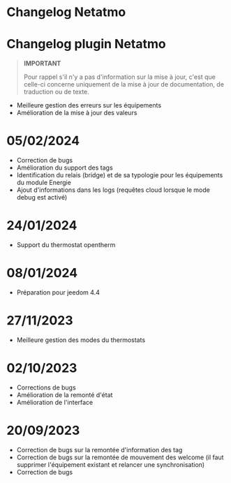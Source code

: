 # Changelog Netatmo

# Changelog plugin Netatmo

>**IMPORTANT**
>
>Pour rappel s'il n'y a pas d'information sur la mise à jour, c'est que celle-ci concerne uniquement de la mise à jour de documentation, de traduction ou de texte.

- Meilleure gestion des erreurs sur les équipements
- Amélioration de la mise à jour des valeurs

# 05/02/2024

- Correction de bugs
- Amélioration du support des tags
- Identification du relais (bridge) et de sa typologie pour les équipements du module Energie
- Ajout d'informations dans les logs (requêtes cloud lorsque le mode debug est activé)

# 24/01/2024

- Support du thermostat opentherm

# 08/01/2024

- Préparation pour jeedom 4.4

# 27/11/2023

- Meilleure gestion des modes du thermostats

# 02/10/2023

- Corrections de bugs
- Amélioration de la remonté d'état
- Amélioration de l'interface

# 20/09/2023

- Correction de bugs sur la remontée d'information des tag
- Correction de bugs sur la remontée de mouvement des welcome (il faut supprimer l'équipement existant et relancer une synchronisation)
- Correction de bugs

